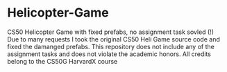 # Helicopter-Game
CS50 Helicopter Game with fixed prefabs, no assignment task sovled (!)
Due to many requests I took the original CS50 Heli Game source code and fixed the damanged prefabs. 
This repository does not include any of the assignment tasks and does not violate the academic honors. 
All credits belong to the CS50G HarvardX course
